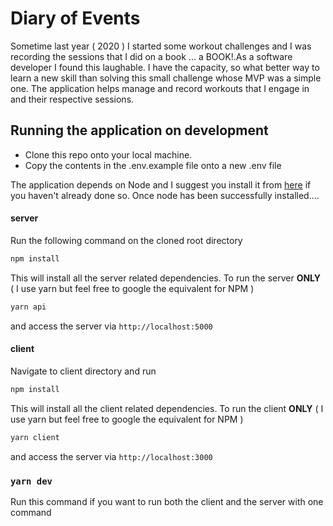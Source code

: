 # Diary of Events

Sometime last year ( 2020 ) I started some workout challenges and I was recording the sessions that I did on a book ... a BOOK!.As a software developer I found this laughable. I have the capacity, so what better way to learn a new skill than solving this small challenge whose MVP was a simple one. The application helps manage and record workouts that I engage in and their respective sessions.


## Running the application on development

*  Clone this repo onto your local machine.
*  Copy the contents in the .env.example file onto a new .env file


The application depends on Node and I suggest you install it from [here](https://nodejs.org/en/download/) if you haven't already done so. Once node has been successfully installed....

#### server
Run the following command on the cloned root directory

```bash
npm install
```
This will install all the server related dependencies. To run the server **ONLY** ( I use yarn but feel free to google the equivalent for NPM )
```bash
yarn api
```
and access the server via 
``` http://localhost:5000 ```

#### client
Navigate to client directory and run

```bash 
npm install
```
This will install all the client related dependencies. To run the client **ONLY** ( I use yarn but feel free to google the equivalent for NPM )
```bash
yarn client
```
and access the server via 
``` http://localhost:3000 ```

### `yarn dev`
Run this command if you want to run both the client and the server with one command
